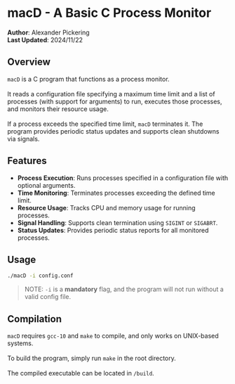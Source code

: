 # macD - A Basic C Process Monitor

**Author**: Alexander Pickering \
**Last Updated**: 2024/11/22

## Overview

`macD` is a C program that functions as a process monitor. \
\
It reads a configuration file specifying a maximum time limit and a list of processes (with support for arguments) to run, executes those processes, and monitors their resource usage. \
\
If a process exceeds the specified time limit, `macD` terminates it. The program provides periodic status updates and supports clean shutdowns via signals.


## Features

- **Process Execution**: Runs processes specified in a configuration file with optional arguments.
- **Time Monitoring**: Terminates processes exceeding the defined time limit.
- **Resource Usage**: Tracks CPU and memory usage for running processes.
- **Signal Handling**: Supports clean termination using `SIGINT` or `SIGABRT`.
- **Status Updates**: Provides periodic status reports for all monitored processes.


## Usage

```bash
./macD -i config.conf
```

> NOTE: `-i` is a **mandatory** flag, and the program will not run without a valid config file.


## Compilation
`macD` requires `gcc-10` and `make` to compile, and only works on UNIX-based systems. \
\
To build the program, simply run `make` in the root directory. \
\
The compiled executable can be located in `/build`.